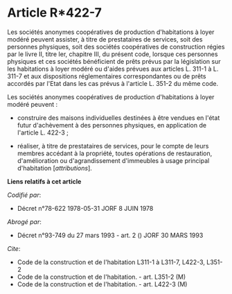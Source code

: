# Article R*422-7

Les sociétés anonymes coopératives de production d'habitations à loyer modéré peuvent assister, à titre de prestataires de
services, soit des personnes physiques, soit des sociétés coopératives de construction régies par le livre II, titre Ier,
chapitre III, du présent code, lorsque ces personnes physiques et ces sociétés bénéficient de prêts prévus par la législation
sur les habitations à loyer modéré ou d'aides prévues aux articles L. 311-1 à L. 311-7 et aux dispositions réglementaires
correspondantes ou de prêts accordés par l'Etat dans les cas prévus à l'article L. 351-2 du même code.

Les sociétés anonymes coopératives de production d'habitations à loyer modéré peuvent :

- construire des maisons individuelles destinées à être vendues en l'état futur d'achèvement à des personnes physiques, en
application de l'article L. 422-3 ;

- réaliser, à titre de prestataires de services, pour le compte de leurs membres accédant à la propriété, toutes opérations
de restauration, d'amélioration ou d'agrandissement d'immeubles à usage principal d'habitation [*attributions*].

**Liens relatifs à cet article**

_Codifié par_:

  - Décret n°78-622 1978-05-31 JORF 8 JUIN 1978

_Abrogé par_:

  - Décret n°93-749 du 27 mars 1993 - art. 2 () JORF 30 MARS 1993

_Cite_:

  - Code de la construction et de l'habitation L311-1 à L311-7, L422-3, L351-2
  - Code de la construction et de l'habitation. - art. L351-2 (M)
  - Code de la construction et de l'habitation. - art. L422-3 (M)
